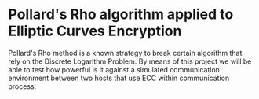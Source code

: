 # Pollard's Rho algorithm applied to Elliptic Curves Encryption

Pollard's Rho method is a known strategy to break certain algorithm that rely on the Discrete Logarithm Problem. By means of this project we will be able to test how powerful is it against a simulated communication environment between two hosts that use ECC within communication process.